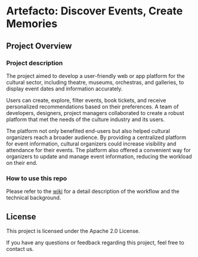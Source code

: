 # Artefacto: Discover Events, Create Memories


## Project Overview


### Project description

The project aimed to develop a user-friendly web or app platform for the cultural sector, including theatre, museums, orchestras, and galleries, to display event dates and information accurately.

Users can create, explore, filter events, book tickets, and receive personalized recommendations based on their preferences. A team of developers, designers, project managers collaborated to create a robust platform that met the needs of the culture industry and its users.

The platform not only benefited end-users but also helped cultural organizers reach a broader audience. By providing a centralized platform for event information, cultural organizers could increase visibility and attendance for their events. The platform also offered a convenient way for organizers to update and manage event information, reducing the workload on their end.

### How to use this repo

Please refer to the [wiki](https://mad-srv.informatik.uni-erlangen.de/InnoLab/ss23/bingo-ug/-/wikis/home) for a detail description of the workflow and the technical background.



## License
This project is licensed under the Apache 2.0 License.

If you have any questions or feedback regarding this project, feel free to contact us.
